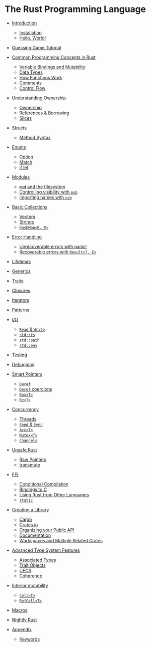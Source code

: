 # The Rust Programming Language

- [Introduction](ch01-00-introduction.md)
    - [Installation](ch01-01-installation.md)
    - [Hello, World!](ch01-02-hello-world.md)

- [Guessing Game Tutorial](ch02-00-guessing-game-tutorial.md)

- [Common Programming Concepts in Rust](ch03-00-common-programming-concepts-in-rust.md)
    - [Variable Bindings and Mutability](ch03-01-variable-bindings-and-mutability.md)
    - [Data Types](ch03-02-data-types.md)
    - [How Functions Work](ch03-03-how-functions-work.md)
    - [Comments](ch03-04-comments.md)
    - [Control Flow](ch03-05-control-flow.md)

- [Understanding Ownership](ch04-00-understanding-ownership.md)
    - [Ownership](ch04-01-ownership.md)
    - [References & Borrowing](ch04-02-references-and-borrowing.md)
    - [Slices](ch04-03-slices.md)

- [Structs](ch05-00-structs.md)
    - [Method Syntax](ch05-01-method-syntax.md)

- [Enums](ch06-00-enums.md)
    - [Option](ch06-01-option.md)
    - [Match](ch06-02-match.md)
    - [if let](ch06-03-if-let.md)

- [Modules](ch07-00-modules.md)
    - [`mod` and the filesystem](ch07-01-mod-and-the-filesystem.md)
    - [Controlling visibility with `pub`](ch07-02-controlling-visibility-with-pub.md)
    - [Importing names with `use`](ch07-03-importing-names-with-use.md)

- [Basic Collections]()
    - [Vectors]()
    - [Strings]()
    - [`HashMap<K, V>`]()

- [Error Handling](ch07-01-error-handling.md)
    - [Unrecoverable errors with panic!](ch07-02-unrecoverable-errors-with-panic.md)
    - [Recoverable errors with `Result<T, E>`](ch07-03-recoverable-errors-with-result.md)

- [Lifetimes]()

- [Generics](chZZ-generics.md)

- [Traits]()

- [Closures]()

- [Iterators]()

- [Patterns](chXX-patterns.md)

- [I/O]()
    - [`Read` & `Write`]()
    - [`std::fs`]()
    - [`std::path`]()
    - [`std::env`]()

- [Testing]()

- [Debugging]()

- [Smart Pointers]()
    - [`Deref`]()
    - [`Deref` coercions]()
    - [`Box<T>`]()
    - [`Rc<T>`]()

- [Concurrency]()
    - [Threads]()
    - [`Send` & `Sync`]()
    - [`Arc<T>`]()
    - [`Mutex<T>`]()
    - [`Channels`]()

- [Unsafe Rust]()
    - [Raw Pointers]()
    - [transmute]()

- [FFI]()
    - [Conditional Compilation]()
    - [Bindings to C]()
    - [Using Rust from Other Languages]()
    - [`static`]()

- [Creating a Library]()
    - [Cargo]()
    - [Crates.io]()
    - [Organizing your Public API](chYY-YY-public-api.md)
    - [Documentation](chYY-YY-documentation.md)
    - [Workspaces and Multiple Related Crates](chYY-YY-workspaces.md)

- [Advanced Type System Features]()
    - [Associated Types]()
    - [Trait Objects]()
    - [UFCS]()
    - [Coherence]()

- [Interior mutability]()
    - [`Cell<T>`]()
    - [`RefCell<T>`]()

- [Macros]()

- [Nightly Rust]()

- [Appendix](appendix-00.md)
    - [Keywords](appendix-01-keywords.md)
